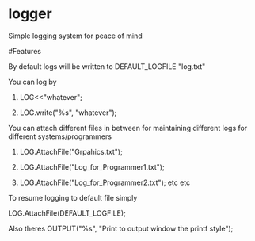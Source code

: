 # logger
Simple logging system for peace of mind

#Features

By default logs will be written to
DEFAULT_LOGFILE "log.txt"

You can log by

1. LOG<<"whatever";

2. LOG.write("%s", "whatever");

You can attach different files in between for maintaining different logs for different systems/programmers

1. LOG.AttachFile("Grpahics.txt");

2. LOG.AttachFile("Log_for_Programmer1.txt");

3. LOG.AttachFile("Log_for_Programmer2.txt"); etc etc


To resume logging to default file simply

LOG.AttachFile(DEFAULT_LOGFILE);

Also theres OUTPUT("%s", "Print to output window the printf style");

